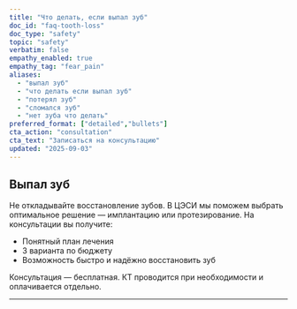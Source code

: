 ```yaml
---
title: "Что делать, если выпал зуб"
doc_id: "faq-tooth-loss"
doc_type: "safety"
topic: "safety"
verbatim: false
empathy_enabled: true
empathy_tag: "fear_pain"
aliases:
  - "выпал зуб"
  - "что делать если выпал зуб"
  - "потерял зуб"
  - "сломался зуб"
  - "нет зуба что делать"
preferred_format: ["detailed","bullets"]
cta_action: "consultation"
cta_text: "Записаться на консультацию"
updated: "2025-09-03"
---
```


## Выпал зуб
Не откладывайте восстановление зубов. В ЦЭСИ мы поможем выбрать оптимальное решение — имплантацию или протезирование.
На консультации вы получите:  
- Понятный план лечения  
- 3 варианта по бюджету  
- Возможность быстро и надёжно восстановить зуб  

Консультация — бесплатная. КТ проводится при необходимости и оплачивается отдельно.

---

